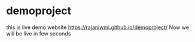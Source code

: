 # demoproject
this is live demo website https://rajaniwmi.github.io/demoproject/
Now we will be live in few seconds
